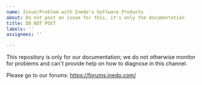 ```yaml
---
name: Issue/Problem with Inedo's Software Products
about: Do not post an issue for this, it's only the documentation
title: DO NOT POST
labels: ''
assignees: ''

---
```


This repository is only for our documentation; we do not otherwise monitor for problems and can't provide help on how to diagnose in this channel.

Please go to our forums: https://forums.inedo.com/
